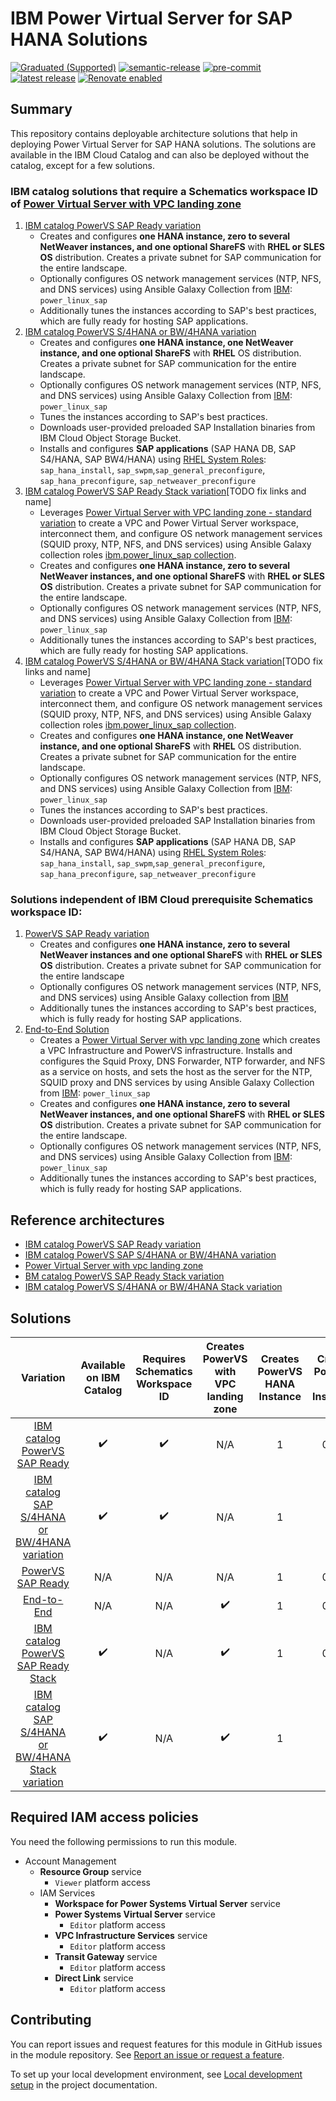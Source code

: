 # IBM Power Virtual Server for SAP HANA Solutions

[![Graduated (Supported)](https://img.shields.io/badge/status-Graduated%20(Supported)-brightgreen?style=plastic)](https://terraform-ibm-modules.github.io/documentation/#/badge-status)
[![semantic-release](https://img.shields.io/badge/%20%20%F0%9F%93%A6%F0%9F%9A%80-semantic--release-e10079.svg)](https://github.com/semantic-release/semantic-release)
[![pre-commit](https://img.shields.io/badge/pre--commit-enabled-brightgreen?logo=pre-commit&logoColor=white)](https://github.com/pre-commit/pre-commit)
[![latest release](https://img.shields.io/github/v/release/terraform-ibm-modules/terraform-ibm-powervs-sap?logo=GitHub&sort=semver)](https://github.com/terraform-ibm-modules/terraform-ibm-powervs-sap/releases/latest)
[![Renovate enabled](https://img.shields.io/badge/renovate-enabled-brightgreen.svg)](https://renovatebot.com/)

## Summary
This repository contains deployable architecture solutions that help in deploying Power Virtual Server for SAP HANA solutions. The solutions are available in the IBM Cloud Catalog and can also be deployed without the catalog, except for a few solutions.


### IBM catalog solutions that require a Schematics workspace ID of [Power Virtual Server with VPC landing zone](https://cloud.ibm.com/catalog/architecture/deploy-arch-ibm-pvs-inf-2dd486c7-b317-4aaa-907b-42671485ad96-global)
1. [IBM catalog PowerVS SAP Ready variation](https://github.com/terraform-ibm-modules/terraform-ibm-powervs-sap/tree/main/solutions/ibm-catalog/sap-ready-to-go)
    - Creates and configures **one HANA instance, zero to several NetWeaver instances, and one optional ShareFS** with **RHEL or SLES OS** distribution. Creates a private subnet for SAP communication for the entire landscape.
    - Optionally configures OS network management services (NTP, NFS, and DNS services) using Ansible Galaxy Collection from [IBM](https://galaxy.ansible.com/ui/repo/published/ibm/power_linux_sap/): `power_linux_sap`
    - Additionally tunes the instances according to SAP's best practices, which are fully ready for hosting SAP applications.
2. [IBM catalog PowerVS S/4HANA or BW/4HANA variation](https://github.com/terraform-ibm-modules/terraform-ibm-powervs-sap/tree/main/solutions/ibm-catalog/sap-s4hana-bw4hana)
    - Creates and configures **one HANA instance, one NetWeaver instance, and one optional ShareFS** with **RHEL** OS distribution. Creates a private subnet for SAP communication for the entire landscape.
    - Optionally configures OS network management services (NTP, NFS, and DNS services) using Ansible Galaxy Collection from [IBM](https://galaxy.ansible.com/ui/repo/published/ibm/power_linux_sap/): `power_linux_sap`
    - Tunes the instances according to SAP's best practices.
    - Downloads user-provided preloaded SAP Installation binaries from IBM Cloud Object Storage Bucket.
    - Installs and configures **SAP applications** (SAP HANA DB, SAP S4/HANA, SAP BW4/HANA) using [RHEL System Roles](https://access.redhat.com/articles/4488731): `sap_hana_install`, `sap_swpm`,`sap_general_preconfigure`, `sap_hana_preconfigure`, `sap_netweaver_preconfigure`
3. [IBM catalog PowerVS SAP Ready Stack variation](https://github.com/terraform-ibm-modules/terraform-ibm-powervs-sap/tree/main/solutions/ibm-catalog/sap-ready-to-go)[TODO fix links and name]
    - Leverages [Power Virtual Server with VPC landing zone - standard variation](https://github.com/terraform-ibm-modules/terraform-ibm-powervs-infrastructure/tree/main/solutions/standard) to create a VPC and Power Virtual Server workspace, interconnect them, and configure OS network management services (SQUID proxy, NTP, NFS, and DNS services) using Ansible Galaxy collection roles [ibm.power_linux_sap collection](https://galaxy.ansible.com/ui/repo/published/ibm/power_linux_sap/).
    - Creates and configures **one HANA instance, zero to several NetWeaver instances, and one optional ShareFS** with **RHEL or SLES OS** distribution. Creates a private subnet for SAP communication for the entire landscape.
    - Optionally configures OS network management services (NTP, NFS, and DNS services) using Ansible Galaxy Collection from [IBM](https://galaxy.ansible.com/ui/repo/published/ibm/power_linux_sap/): `power_linux_sap`
    - Additionally tunes the instances according to SAP's best practices, which are fully ready for hosting SAP applications.
4. [IBM catalog PowerVS S/4HANA or BW/4HANA Stack variation](https://github.com/terraform-ibm-modules/terraform-ibm-powervs-sap/tree/main/solutions/ibm-catalog/sap-s4hana-bw4hana)[TODO fix links and name]
    - Leverages [Power Virtual Server with VPC landing zone - standard variation](https://github.com/terraform-ibm-modules/terraform-ibm-powervs-infrastructure/tree/main/solutions/standard) to create a VPC and Power Virtual Server workspace, interconnect them, and configure OS network management services (SQUID proxy, NTP, NFS, and DNS services) using Ansible Galaxy collection roles [ibm.power_linux_sap collection](https://galaxy.ansible.com/ui/repo/published/ibm/power_linux_sap/).
    - Creates and configures **one HANA instance, one NetWeaver instance, and one optional ShareFS** with **RHEL** OS distribution. Creates a private subnet for SAP communication for the entire landscape.
    - Optionally configures OS network management services (NTP, NFS, and DNS services) using Ansible Galaxy Collection from [IBM](https://galaxy.ansible.com/ui/repo/published/ibm/power_linux_sap/): `power_linux_sap`
    - Tunes the instances according to SAP's best practices.
    - Downloads user-provided preloaded SAP Installation binaries from IBM Cloud Object Storage Bucket.
    - Installs and configures **SAP applications** (SAP HANA DB, SAP S4/HANA, SAP BW4/HANA) using [RHEL System Roles](https://access.redhat.com/articles/4488731): `sap_hana_install`, `sap_swpm`,`sap_general_preconfigure`, `sap_hana_preconfigure`, `sap_netweaver_preconfigure`


### Solutions independent of IBM Cloud prerequisite Schematics workspace ID:
1. [PowerVS SAP Ready variation](https://github.com/terraform-ibm-modules/terraform-ibm-powervs-sap/tree/main/solutions/sap-ready-to-go)
   - Creates and configures **one HANA instance, zero to several NetWeaver instances and one optional ShareFS** with **RHEL or SLES OS** distribution. Creates a private subnet for SAP communication for the entire landscape
   - Optionally configures OS network management services (NTP, NFS, and DNS services) using Ansible Galaxy collection from [IBM](https://galaxy.ansible.com/ui/repo/published/ibm/power_linux_sap/)
   - Additionally tunes the instances according to SAP's best practices, which is fully ready for hosting SAP applications.
2. [End-to-End Solution](https://github.com/terraform-ibm-modules/terraform-ibm-powervs-sap/tree/main/solutions/e2e)
    - Creates a [Power Virtual Server with vpc landing zone](https://github.com/terraform-ibm-modules/terraform-ibm-powervs-infrastructure/tree/main/modules/powervs-vpc-landing-zone) which creates a VPC Infrastructure and PowerVS infrastructure. Installs and configures the Squid Proxy, DNS Forwarder, NTP forwarder, and NFS as a service on hosts, and sets the host as the server for the NTP, SQUID proxy and DNS services by using Ansible Galaxy Collection from [IBM](https://galaxy.ansible.com/ui/repo/published/ibm/power_linux_sap/): `power_linux_sap`
    - Creates and configures **one HANA instance, zero to several NetWeaver instances, and one optional ShareFS** with **RHEL or SLES OS** distribution. Creates a private subnet for SAP communication for the entire landscape.
    - Optionally configures OS network management services (NTP, NFS, and DNS services) using Ansible Galaxy Collection from [IBM](https://galaxy.ansible.com/ui/repo/published/ibm/power_linux_sap/): `power_linux_sap`
    - Additionally tunes the instances according to SAP's best practices, which is fully ready for hosting SAP applications.


## Reference architectures
- [IBM catalog PowerVS SAP Ready variation](https://github.com/terraform-ibm-modules/terraform-ibm-powervs-sap/blob/main/reference-architectures/sap-ready-to-go/deploy-arch-ibm-pvs-sap-ready-to-go.svg)
- [IBM catalog PowerVS SAP S/4HANA or BW/4HANA variation](https://github.com/terraform-ibm-modules/terraform-ibm-powervs-sap/blob/main/reference-architectures/sap-s4hana-bw4hana/deploy-arch-ibm-pvs-sap-s4hana-bw4hana.svg)
- [Power Virtual Server with vpc landing zone](https://github.com/terraform-ibm-modules/terraform-ibm-powervs-infrastructure/blob/main/reference-architectures/full-stack/deploy-arch-ibm-pvs-inf-full-stack.svg)
- [BM catalog PowerVS SAP Ready Stack variation](https://github.com/terraform-ibm-modules/terraform-ibm-powervs-infrastructure/blob/main/reference-architectures/sap-ready-to-go-stack/deploy-arch-ibm-pvs-sap-ready-to-go-stack.svg)
- [IBM catalog PowerVS S/4HANA or BW/4HANA Stack variation](https://github.com/terraform-ibm-modules/terraform-ibm-powervs-infrastructure/blob/main/reference-architectures/sap-s4hana-bw4hana-stack/deploy-arch-ibm-pvs-sap-s4hana-bw4hana-stack.svg)


## Solutions
|                                  Variation                                  | Available on IBM Catalog | Requires Schematics Workspace ID | Creates PowerVS with VPC landing zone | Creates PowerVS HANA Instance | Creates PowerVS NW Instances | Performs PowerVS OS Config | Performs PowerVS SAP Tuning | Install SAP software |
|:---------------------------------------------------------------------------:|:------------------------:|:--------------------------------:|:-------------------------------------:|:-----------------------------:|:----------------------------:|:--------------------------:|:---------------------------:|:--------------------:|
| [ IBM catalog PowerVS SAP Ready ]( ./solutions/ibm-catalog/sap-ready-to-go/ ) |    :heavy_check_mark:    |        :heavy_check_mark:        |                  N/A                  |               1               |            0 to N            |     :heavy_check_mark:     |      :heavy_check_mark:     |          N/A         |
| [ IBM catalog SAP S/4HANA or BW/4HANA variation ]( ./solutions/ibm-catalog/sap-s4hana-bw4hana ) |    :heavy_check_mark:    |        :heavy_check_mark:        |                  N/A                  |               1               |            1            |     :heavy_check_mark:     |      :heavy_check_mark:     |          :heavy_check_mark:         |
|             [ PowerVS SAP Ready ]( ./solutions/sap-ready-to-go/ )             |            N/A           |                N/A               |                  N/A                  |               1               |            0 to N            |     :heavy_check_mark:     |      :heavy_check_mark:     |          N/A         |
|                      [ End-to-End ]( ./solutions/e2e/ )                     |            N/A           |                N/A               |           :heavy_check_mark:          |               1               |            0 to N            |     :heavy_check_mark:     |      :heavy_check_mark:     |          N/A         |
| [ IBM catalog PowerVS SAP Ready Stack]( ./solutions/ibm-catalog/stack/sap-ready-to-go/ ) |    :heavy_check_mark:    |                N/A               |           :heavy_check_mark:          |               1               |            0 to N            |     :heavy_check_mark:     |      :heavy_check_mark:     |          N/A         |
| [ IBM catalog SAP S/4HANA or BW/4HANA Stack variation ]( ./solutions/ibm-catalog/stack/sap-s4hana-bw4hana ) |    :heavy_check_mark:    |                N/A               |           :heavy_check_mark:          |               1               |            1            |     :heavy_check_mark:     |      :heavy_check_mark:     |          :heavy_check_mark:         |



## Required IAM access policies

You need the following permissions to run this module.

- Account Management
    - **Resource Group** service
        - `Viewer` platform access
    - IAM Services
        - **Workspace for Power Systems Virtual Server** service
        - **Power Systems Virtual Server** service
            - `Editor` platform access
        - **VPC Infrastructure Services** service
            - `Editor` platform access
        - **Transit Gateway** service
            - `Editor` platform access
        - **Direct Link** service
            - `Editor` platform access

## Contributing

You can report issues and request features for this module in GitHub issues in the module repository. See [Report an issue or request a feature](https://github.com/terraform-ibm-modules/.github/blob/main/.github/SUPPORT.md).

To set up your local development environment, see [Local development setup](https://terraform-ibm-modules.github.io/documentation/#/local-dev-setup) in the project documentation.
<!-- END CONTRIBUTING HOOK -->
